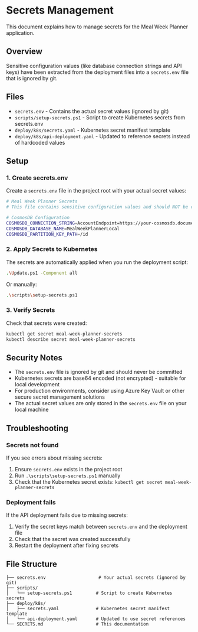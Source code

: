 # Secrets Management

This document explains how to manage secrets for the Meal Week Planner application.

## Overview

Sensitive configuration values (like database connection strings and API keys) have been extracted from the deployment files into a `secrets.env` file that is ignored by git.

## Files

- `secrets.env` - Contains the actual secret values (ignored by git)
- `scripts/setup-secrets.ps1` - Script to create Kubernetes secrets from secrets.env
- `deploy/k8s/secrets.yaml` - Kubernetes secret manifest template
- `deploy/k8s/api-deployment.yaml` - Updated to reference secrets instead of hardcoded values

## Setup

### 1. Create secrets.env

Create a `secrets.env` file in the project root with your actual secret values:

```bash
# Meal Week Planner Secrets
# This file contains sensitive configuration values and should NOT be committed to git

# CosmosDB Configuration
COSMOSDB_CONNECTION_STRING=AccountEndpoint=https://your-cosmosdb.documents.azure.com:443/;AccountKey=YOUR_ACTUAL_KEY_HERE;
COSMOSDB_DATABASE_NAME=MealWeekPlannerLocal
COSMOSDB_PARTITION_KEY_PATH=/id
```

### 2. Apply Secrets to Kubernetes

The secrets are automatically applied when you run the deployment script:

```bash
.\Update.ps1 -Component all
```

Or manually:

```bash
.\scripts\setup-secrets.ps1
```

### 3. Verify Secrets

Check that secrets were created:

```bash
kubectl get secret meal-week-planner-secrets
kubectl describe secret meal-week-planner-secrets
```

## Security Notes

- The `secrets.env` file is ignored by git and should never be committed
- Kubernetes secrets are base64 encoded (not encrypted) - suitable for local development
- For production environments, consider using Azure Key Vault or other secure secret management solutions
- The actual secret values are only stored in the `secrets.env` file on your local machine

## Troubleshooting

### Secrets not found

If you see errors about missing secrets:

1. Ensure `secrets.env` exists in the project root
2. Run `.\scripts\setup-secrets.ps1` manually
3. Check that the Kubernetes secret exists: `kubectl get secret meal-week-planner-secrets`

### Deployment fails

If the API deployment fails due to missing secrets:

1. Verify the secret keys match between `secrets.env` and the deployment file
2. Check that the secret was created successfully
3. Restart the deployment after fixing secrets

## File Structure

```
├── secrets.env                    # Your actual secrets (ignored by git)
├── scripts/
│   └── setup-secrets.ps1         # Script to create Kubernetes secrets
├── deploy/k8s/
│   ├── secrets.yaml              # Kubernetes secret manifest template
│   └── api-deployment.yaml       # Updated to use secret references
└── SECRETS.md                    # This documentation
```
